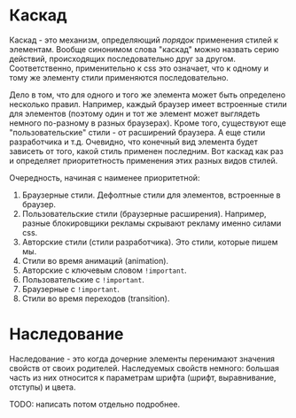 # Каскад

Каскад - это механизм, определяющий *порядок* применения стилей к элементам. Вообще синонимом слова "каскад" можно назвать серию действий, происходящих последовательно друг за другом. Соответственно, применительно к css это означает, что к одному и тому же элементу стили применяются последовательно.

Дело в том, что для одного и того же элемента может быть определено несколько правил. Например, каждый браузер имеет встроенные стили для элементов (поэтому один и тот же элемент может выглядеть немного по-разному в разных браузерах). Кроме того, существуют еще "пользовательские" стили - от расширений браузера. А еще стили разработчика и т.д. Очевидно, что конечный вид элемента будет зависеть от того, какой стиль применен последним. Вот каскад как раз и определяет приоритетность применения этих разных видов стилей.

Очередность, начиная с наименее приоритетной:

1. Браузерные стили. Дефолтные стили для элементов, встроенные в браузер.
2. Пользовательские стили (браузерные расширения). Например, разные блокировщики рекламы скрывают рекламу именно силами css.
3. Авторские стили (стили разработчика). Это стили, которые пишем мы.
4. Стили во время анимаций (animation).
5. Авторские с ключевым словом `!important`.
6. Пользовательские с `!important`.
7. Браузерные с `!important`.
8. Стили во время переходов (transition).

# Наследование

Наследование - это когда дочерние элементы перенимают значения свойств от своих родителей. Наследуемых свойств немного: большая часть из них относится к параметрам шрифта (шрифт, выравнивание, отступы) и цвета.

TODO: написать потом отдельно подробнее.

